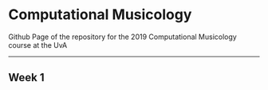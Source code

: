 # Computational Musicology

Github Page of the repository for the 2019 Computational Musicology course at the UvA

---

## Week 1
